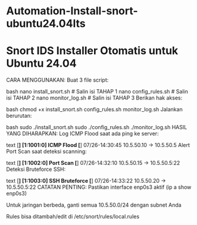 # Automation-Install-snort-ubuntu24.04lts
# Snort IDS Installer Otomatis untuk Ubuntu 24.04

CARA MENGGUNAKAN:
Buat 3 file script:

bash
nano install_snort.sh    # Salin isi TAHAP 1
nano config_rules.sh    # Salin isi TAHAP 2
nano monitor_log.sh     # Salin isi TAHAP 3
Berikan hak akses:

bash
chmod +x install_snort.sh config_rules.sh monitor_log.sh
Jalankan berurutan:

bash
sudo ./install_snort.sh
sudo ./config_rules.sh
./monitor_log.sh
HASIL YANG DIHARAPKAN:
Log ICMP Flood saat ada ping ke server:

text
[**] [1:1001:0] ICMP Flood [**]
07/26-14:30:45 10.5.50.10 -> 10.5.50.5
Alert Port Scan saat deteksi scanning:

text
[**] [1:1002:0] Port Scan [**]
07/26-14:32:10 10.5.50.15 -> 10.5.50.5:22
Deteksi Bruteforce SSH:

text
[**] [1:1003:0] SSH Bruteforce [**]
07/26-14:33:22 10.5.50.20 -> 10.5.50.5:22
CATATAN PENTING:
Pastikan interface enp0s3 aktif (ip a show enp0s3)

Untuk jaringan berbeda, ganti semua 10.5.50.0/24 dengan subnet Anda

Rules bisa ditambah/edit di /etc/snort/rules/local.rules

